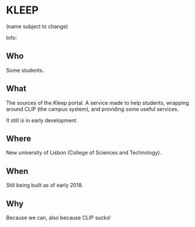 # KLEEP
(name subject to change)

Info:
## Who
Some students.

## What
The sources of the Kleep portal. A service made to help students, wrapping around CLIP (the campus system), and providing some useful services.

It still is in early development.

## Where
New university of Lisbon (College of Sciences and Technology).

## When
Still being built as of early 2018.

## Why
Because we can, also because CLIP sucks!